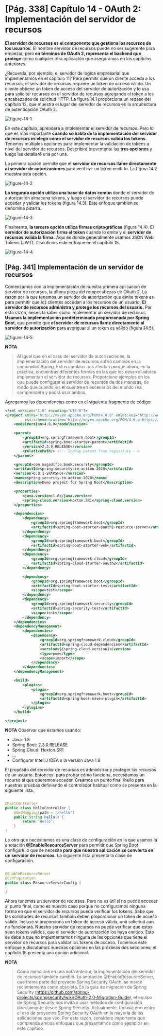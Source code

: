# [Pág. 338] Capítulo 14 - OAuth 2: Implementación del servidor de recursos

**El servidor de recursos es el componente que gestiona los recursos de los usuarios.** El nombre servidor de recursos
puede no ser sugerente para empezar, pero **en términos de OAuth 2, representa el backend que protege** como cualquier
otra aplicación que aseguramos en los capítulos anteriores.

¿Recuerda, por ejemplo, el servidor de lógica empresarial que implementamos en el capítulo 11? Para permitir que un
cliente acceda a los recursos, el servidor de recursos requiere un token de acceso válido. Un cliente obtiene un token
de acceso del servidor de autorización y lo usa para solicitar recursos en el servidor de recursos agregando el token a
los encabezados de solicitud HTTP. La figura 14.1 proporciona un repaso del capítulo 12, que muestra el lugar del
servidor de recursos en la arquitectura de autenticación OAuth 2.

![figure-14-1](./assets/figure-14-1.png)

En este capítulo, aprenderá a implementar el servidor de recursos. Pero lo que es más importante **cuando se habla de la
implementación del servidor de recursos es elegir cómo el servidor de recursos valida los tokens.** Tenemos múltiples
opciones para implementar la validación de tokens a nivel del servidor de recursos. Describiré brevemente las **tres
opciones** y luego las detallaré una por una.

La primera opción permite que el **servidor de recursos llame directamente al servidor de autorizaciones** para
verificar un token emitido. La figura 14.2 muestra esta opción.

![figure-14-2](./assets/figure-14-2.png)

**La segunda opción utiliza una base de datos común** donde el servidor de autorización almacena tokens, y luego el
servidor de recursos puede acceder y validar los tokens (figura 14.3). Este enfoque también se denomina pizarra.

![figure-14-3](./assets/figure-14-3.png)

Finalmente, **la tercera opción utiliza firmas criptográficas** (figura 14.4). El **servidor de autorización firma el
token** cuando lo emite y el **servidor de recursos valida la firma.** Aquí es donde generalmente usamos
JSON Web Tokens (JWT). Discutimos este enfoque en el capítulo 15.

![figure-14-4](./assets/figure-14-4.png)

## [Pág. 341] Implementación de un servidor de recursos

Comenzamos con la implementación de nuestra primera aplicación de servidor de recursos, la última pieza del rompecabezas
de OAuth 2. La razón por la que tenemos un servidor de autorización que emite tokens es para permitir que los clientes
accedan a los recursos de un usuario. **El servidor de recursos administra y protege los recursos del usuario.** Por
esta razón, necesita saber cómo implementar un servidor de recursos. **Usamos la implementación predeterminada
proporcionada por Spring Boot**, que permite que **el servidor de recursos llame directamente al servidor de
autorización** para averiguar si un token es válido (figura 14.5).

![figure-14-5](./assets/figure-14-5.png)

**NOTA**
> Al igual que en el caso del servidor de autorizaciones, la implementación del servidor de recursos sufrió cambios en
> la comunidad Spring. Estos cambios nos afectan porque ahora, en la práctica, encuentras diferentes formas en las que
> los desarrolladores implementan el servidor de recursos. Proporciono ejemplos en los que puede configurar el servidor
> de recursos de dos maneras, de modo que cuando los encuentre en escenarios del mundo real, comprenderá y podrá usar
> ambos.

Agregamos las dependencias como en el siguiente fragmento de código:

````xml
<?xml version="1.0" encoding="UTF-8"?>
<project xmlns="http://maven.apache.org/POM/4.0.0" xmlns:xsi="http://www.w3.org/2001/XMLSchema-instance"
         xsi:schemaLocation="http://maven.apache.org/POM/4.0.0 https://maven.apache.org/xsd/maven-4.0.0.xsd">
    <modelVersion>4.0.0</modelVersion>

    <parent>
        <groupId>org.springframework.boot</groupId>
        <artifactId>spring-boot-starter-parent</artifactId>
        <version>2.3.0.RELEASE</version>
        <relativePath/> <!-- lookup parent from repository -->
    </parent>

    <groupId>com.magadiflo.book.security</groupId>
    <artifactId>spring-security-in-action-2020</artifactId>
    <version>0.0.1-SNAPSHOT</version>
    <name>spring-security-in-action-2020</name>
    <description>Demo project for Spring Boot</description>

    <properties>
        <java.version>1.8</java.version>
        <spring-cloud.version>Hoxton.SR1</spring-cloud.version>
    </properties>

    <dependencies>
        <dependency>
            <groupId>org.springframework.boot</groupId>
            <artifactId>spring-boot-starter-oauth2-resource-server</artifactId>
        </dependency>
        <dependency>
            <groupId>org.springframework.boot</groupId>
            <artifactId>spring-boot-starter-web</artifactId>
        </dependency>
        <dependency>
            <groupId>org.springframework.cloud</groupId>
            <artifactId>spring-cloud-starter-oauth2</artifactId>
        </dependency>

        <dependency>
            <groupId>org.springframework.boot</groupId>
            <artifactId>spring-boot-starter-test</artifactId>
            <scope>test</scope>
        </dependency>
        <dependency>
            <groupId>org.springframework.security</groupId>
            <artifactId>spring-security-test</artifactId>
            <scope>test</scope>
        </dependency>
    </dependencies>
    <dependencyManagement>
        <dependencies>
            <dependency>
                <groupId>org.springframework.cloud</groupId>
                <artifactId>spring-cloud-dependencies</artifactId>
                <version>${spring-cloud.version}</version>
                <type>pom</type>
                <scope>import</scope>
            </dependency>
        </dependencies>
    </dependencyManagement>

    <build>
        <plugins>
            <plugin>
                <groupId>org.springframework.boot</groupId>
                <artifactId>spring-boot-maven-plugin</artifactId>
            </plugin>
        </plugins>
    </build>

</project>
````

**NOTA**
Observar que estamos usando:

- Java: 1.8
- Spring Boot: 2.3.0.RELEASE
- Spring Cloud: Hoxton.SR1
- <dependencyManagement>...</dependencyManagement>
- Configurar IntelliJ IDEA a la versión Java 1.8

El propósito del servidor de recursos es administrar y proteger los recursos de un usuario. Entonces, para probar cómo
funciona, necesitamos un recurso al que queremos acceder. Creamos un punto final /hello para nuestras pruebas definiendo
el controlador habitual como se presenta en la siguiente lista.

````java

@RestController
public class HelloController {
    @GetMapping(path = "/hello")
    public String hello() {
        return "Hello";
    }
}
````

Lo otro que necesitamos es una clase de configuración en la que usamos la anotación **@EnableResourceServer** para
permitir que Spring Boot configure lo que se necesita **para que nuestra aplicación se convierta en un servidor de
recursos.** La siguiente lista presenta la clase de configuración.

````java

@EnableResourceServer
@Configuration
public class ResourceServerConfig {

}
````

Ahora tenemos un servidor de recursos. Pero no es útil si no puede acceder al punto final, como es nuestro caso porque
no configuramos ninguna forma en que el servidor de recursos pueda verificar los tokens. Sabe que las solicitudes de
recursos también deben proporcionar un token de acceso válido. Incluso si proporciona un token de acceso válido, una
solicitud aún no funcionará. Nuestro servidor de recursos no puede verificar que estos sean tokens válidos, que el
servidor de autorización los haya emitido. Esto se debe a que no implementamos ninguna de las opciones que tiene el
servidor de recursos para validar los tokens de acceso. Tomemos este enfoque y discutamos nuestras opciones en las
próximas dos secciones; el capítulo 15 presenta una opción adicional.

**NOTA**
> Como mencioné en una nota anterior, la implementación del servidor de recursos también cambió. La anotación
> @EnableResourceServer, que forma parte del proyecto Spring Security OAuth, se marcó recientemente como obsoleta. En la
> guía de migración de Spring
> Security (https://github.com/spring-projects/springsecurity/wiki/OAuth-2.0-Migration-Guide),
> el equipo de Spring Security nos invita a usar métodos de configuración directamente desde Spring Security.
> Actualmente, todavía encuentro el uso de proyectos Spring Security OAuth en la mayoría de las aplicaciones que veo.
> Por esta razón, considero importante que comprenda ambos enfoques que presentamos como ejemplos en este capítulo.

